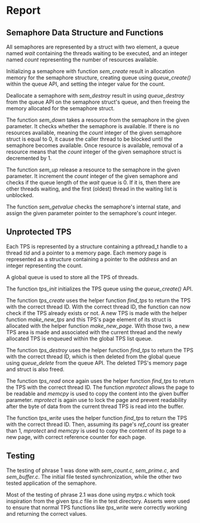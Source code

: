 # Report

## Semaphore Data Structure and Functions
All semaphores are represented by a struct with two element, a
queue named *wait* containing the threads waiting to be executed, 
and an integer named *count* representing the number of resources
available.


Initializing a semaphore with function *sem_create* result in
allocation memory for the semaphore structure, creating queue
using *queue_create()* within the queue API, and setting
the integer value for the count.


Deallocate a semaphore with *sem_destroy* result in using
*queue_destroy* from the queue API on the semaphore struct's
queue, and then freeing the memory allocated for the
semaphore struct.


The function *sem_down* takes a resource from the semaphore
in the given parameter. It checks whether the semaphore is available.
If there is no resources available, meaning the *count* integer
of the given semaphore struct is equal to 0, it cause the caller thread 
to be blocked until the semaphore becomes available. Once resource is
available, removal of a resource means that the *count* integer
of the given semaphore struct is decremented by 1.


The function *sem_up* release a resource to the semaphore in the 
given parameter. It increment the *count* integer of the given 
semaphore and checks if the queue length of the *wait* queue is
0. If it is, then there are other threads waiting, and the first
(oldest) thread in the waiting list is unblocked.


The function *sem_getvalue* checks the semaphore's internal state, and
assign the given parameter pointer to the semaphore's *count* integer.


## Unprotected TPS
Each TPS is represented by a structure containing a pthread_t handle
to a thread *tid* and a pointer to a memory page. Each memory page is
represented as a structure containing a pointer to the *address* and
an integer representing the count.


A global queue is used to store all the TPS of threads. 


The function *tps_init* initializes the TPS queue using the *queue_create()*
API. 


The function *tps_create* uses the helper function *find_tps* to return
the TPS with the correct thread ID. With the correct thread ID, the function
can now check if the TPS already exists or not. A new TPS is made with
the helper function *make_new_tps* and this TPS's page element of its struct
is allocated with the helper function *make_new_page*. With those two, a new
TPS area is made and associated with the current thread and the newly
allocated TPS is enqueued within the global TPS list queue.


The function *tps_destroy* uses the helper function *find_tps* to return
the TPS with the correct thread ID, which is then deleted from the
global queue using *queue_delete* from the queue API. The deleted
TPS's memory page and struct is also freed.


The function *tps_read* once again uses the helper function *find_tps* to 
return the TPS with the correct thread ID. The function *mprotect* allows
the page to be readable and *memcpy* is used to copy the content into
the given buffer parameter. *mprotect* is again use to lock the page
and prevent readability after the byte of data from the current thread
TPS is read into the buffer.


The function *tps_write* uses the helper function *find_tps* to return
the TPS with the correct thread ID. Then, assuming its page's *ref_count*
iss greater than 1, *mprotect* and *memcpy* is used to copy the content
of its page to a new page, with correct reference counter for each page.


## Testing
The testing of phrase 1 was done with *sem_count.c*, *sem_prime.c*,
and *sem_buffer.c*. The initial file tested synchronization, while
the other two tested application of the semaphore.


Most of the testing of phrase 2.1 was done using *mytps.c* which took
inspiration from the given *tps.c* file in the test directory. Asserts
were used to ensure that normal TPS functions like *tps_write* were
correctly working and returning the correct values. 



